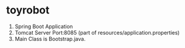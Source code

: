 # toyrobot
1. Spring Boot Application
2. Tomcat Server Port:8085 (part of resources/application.properties)
3. Main Class is Bootstrap.java.
